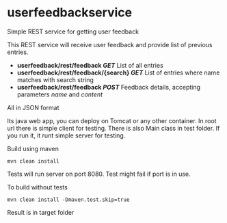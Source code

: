 # userfeedbackservice
Simple REST service for getting user feedback

This REST service will receive user feedback and provide list of previous entries. 

- **userfeedback/rest/feedback _GET_** List of all entries 
- **userfeedback/rest/feedback/{search} _GET_** List of entries where name matches with search string 
- **userfeedback/rest/feedback _POST_** Feedback details, accepting parameters  _name_  and _content_ 

All in JSON format

Its java web app, you can deploy on Tomcat or any other container. 
In root url there is simple client for testing.
There is also Main class in test folder. If you run it, it runt simple server for testing.

Build using maven
```
mvn clean install
```

Tests will run server on port 8080. Test might fail if port is in use.

To build without tests
```
mvn clean install -Dmaven.test.skip=true
```

Result is in target folder
